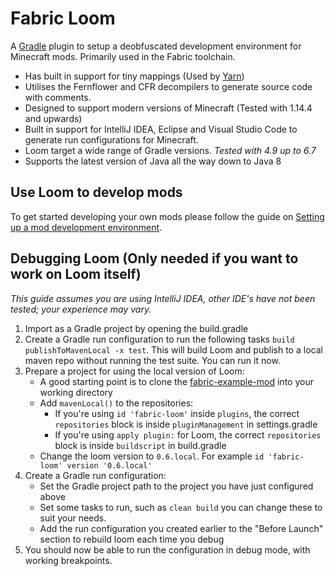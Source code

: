 # Fabric Loom

A [Gradle](https://gradle.org/) plugin to setup a deobfuscated development environment for Minecraft mods. Primarily used in the Fabric toolchain.

* Has built in support for tiny mappings (Used by [Yarn](https://github.com/FabricMC/yarn))
* Utilises the Fernflower and CFR decompilers to generate source code with comments.
* Designed to support modern versions of Minecraft (Tested with 1.14.4 and upwards)
* Built in support for IntelliJ IDEA, Eclipse and Visual Studio Code to generate run configurations for Minecraft.
* Loom target a wide range of Gradle versions. _Tested with 4.9 up to 6.7_
* Supports the latest version of Java all the way down to Java 8

## Use Loom to develop mods

To get started developing your own mods please follow the guide on [Setting up a mod development environment](https://fabricmc.net/wiki/tutorial:setup).

## Debugging Loom (Only needed if you want to work on Loom itself)

_This guide assumes you are using IntelliJ IDEA, other IDE's have not been tested; your experience may vary._

1. Import as a Gradle project by opening the build.gradle
2. Create a Gradle run configuration to run the following tasks `build publishToMavenLocal -x test`. This will build Loom and publish to a local maven repo without running the test suite. You can run it now.
3. Prepare a project for using the local version of Loom:
   * A good starting point is to clone the [fabric-example-mod](https://github.com/FabricMC/fabric-example-mod) into your working directory
   * Add `mavenLocal()` to the repositories:
     * If you're using `id 'fabric-loom'` inside `plugins`, the correct `repositories` block is inside `pluginManagement` in settings.gradle
     * If you're using `apply plugin:` for Loom, the correct `repositories` block is inside `buildscript` in build.gradle
   * Change the loom version to `0.6.local`. For example `id 'fabric-loom' version '0.6.local'`
4. Create a Gradle run configuration:
   * Set the Gradle project path to the project you have just configured above
   * Set some tasks to run, such as `clean build` you can change these to suit your needs.
   * Add the run configuration you created earlier to the "Before Launch" section to rebuild loom each time you debug
5. You should now be able to run the configuration in debug mode, with working breakpoints.
